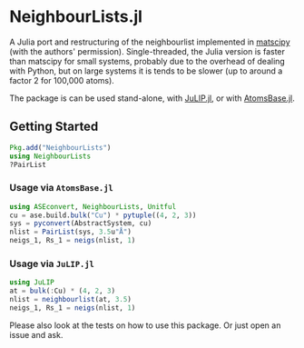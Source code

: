 # NeighbourLists.jl

A Julia port and restructuring of the neighbourlist implemented in
[matscipy](https://github.com/libAtoms/matscipy) (with the authors' permission).
Single-threaded, the Julia version is faster than matscipy for small systems,
probably due  to the overhead of dealing with Python, but on large systems it is
tends to be slower (up to around a factor 2 for 100,000 atoms). 

The package is can be used stand-alone, with
[JuLIP.jl](https://github.com/libAtoms/JuLIP.jl), or with [AtomsBase.jl](https://github.com/JuliaMolSim/AtomsBase.jl). 

## Getting Started

```Julia
Pkg.add("NeighbourLists")
using NeighbourLists
?PairList
```

### Usage via `AtomsBase.jl` 

```julia
using ASEconvert, NeighbourLists, Unitful
cu = ase.build.bulk("Cu") * pytuple((4, 2, 3))
sys = pyconvert(AbstractSystem, cu)
nlist = PairList(sys, 3.5u"Å")
neigs_1, Rs_1 = neigs(nlist, 1)
```

### Usage via `JuLIP.jl` 

```julia
using JuLIP 
at = bulk(:Cu) * (4, 2, 3)
nlist = neighbourlist(at, 3.5)
neigs_1, Rs_1 = neigs(nlist, 1)
``` 

Please also look at the tests on how to use this package. Or just open an issue and
ask.
